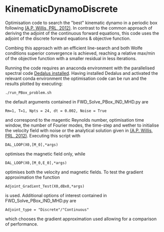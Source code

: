 # KinematicDynamoDiscrete
Optimisation code to search the "best" kinematic dynamo in a periodic box following [(A.P. Willis, PRL, 2012)](https://doi.org/10.1103/PhysRevLett.109.251101). In contrast to the common approach of deriving the adjoint of the continuous forward equations, this code uses the adjoint of the discrete forward equations & objective function. 

Combing this approach with an efficient line-search and both Wolfe conditions superior convergence is achieved, reaching a relative max/min of the objective function with a smaller residual in less iterations. 


Running the code requires an anaconda environment with the parallelised spectral code [Dedalus installed](https://dedalus-project.org). Having installed Dedalus and activated the relevant conda environment the optimisation code can be run and the results plotted by executing:

`./run_PBox_problem.sh`

the default arguments contained in FWD_Solve_PBox_IND_MHD.py are

`Rm=1, T=1, Npts = 24, dt = 0.002, Noise = True`

and correspond to the magentic Reynolds number, optimisation time window, the number of Fourier modes, the time-step and wether to initialise the velocity field with noise or the analytical solution given in [(A.P. Willis, PRL, 2012)](https://doi.org/10.1103/PhysRevLett.109.251101). Executing this script with 

`DAL_LOOP(X0,[M_0],*args)`

optimises the magnetic field only, while

`DAL_LOOP(X0,[M_0,E_0],*args)`

optimises both the velocity and magnetic fields. To test the gradient approximation the function

`Adjoint_Gradient_Test(X0,dBx0,*args)`

is used. Additional options of interest contained in FWD_Solve_PBox_IND_MHD.py are

`Adjoint_type = "Discrete"/"Continuous"`

which chooses the gradient approximation used allowing for a comparison of performance.

